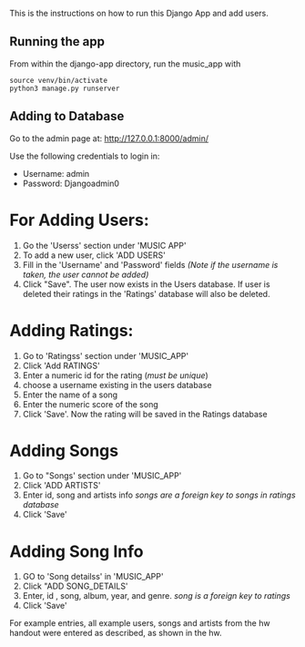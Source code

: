 This is the instructions on how to run this Django App and add users.

## Running the app

From within the django-app directory, run the music_app
with

```shell
source venv/bin/activate
python3 manage.py runserver
```


## Adding to Database

Go to the admin page at: http://127.0.0.1:8000/admin/ 

Use the following credentials to login in:
- Username: admin
- Password: Djangoadmin0

# For Adding Users:
1. Go the 'Userss' section under 'MUSIC APP'
2. To add a new user, click 'ADD USERS'
3. Fill in the 'Username' and 'Password' fields *(Note if the username is taken, the user cannot be added)*
4. Click "Save". The user now exists in the Users database. If user is deleted their ratings in 
    the 'Ratings' database will also be deleted.

# Adding Ratings:
1. Go to 'Ratingss' section under 'MUSIC_APP'
2. Click 'Add RATINGS'
3. Enter a numeric id for the rating (*must be unique*)
4. choose a username existing in the users database
5. Enter the name of a song
6. Enter the numeric score of the song
7. Click 'Save'. Now the rating will be saved in the Ratings database

# Adding Songs
1. Go to "Songs' section under 'MUSIC_APP'
2. Click 'ADD ARTISTS'
3. Enter id, song and artists info *songs are a foreign key to songs in ratings database*
4. Click 'Save'

# Adding Song Info
1. GO to 'Song detailss' in 'MUSIC_APP'
2. Click "ADD SONG_DETAILS'
3. Enter, id , song, album, year, and genre. *song is a foreign key to ratings*
4. Click 'Save'


For example entries, all example users, songs and artists from the 
hw handout were entered as described, as shown in the hw.



